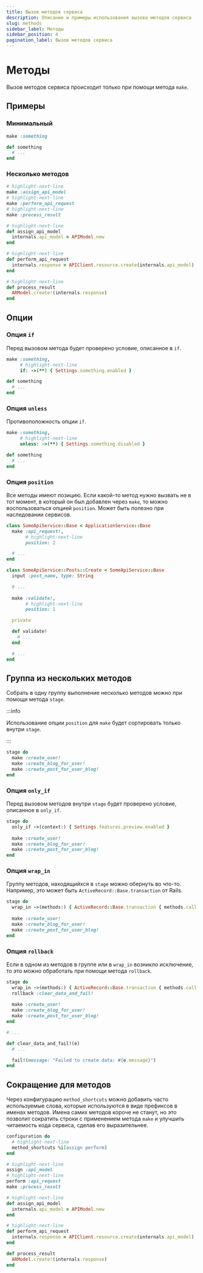 ```yaml
---
title: Вызов методов сервиса
description: Описание и примеры использования вызова методов сервиса
slug: methods
sidebar_label: Методы
sidebar_position: 4
pagination_label: Вызов методов сервиса
---
```


# Методы

Вызов методов сервиса происходит только при помощи метода `make`.

## Примеры

### Минимальный

```ruby
make :something

def something
  # ...
end
```

### Несколько методов

```ruby
# highlight-next-line
make :assign_api_model
# highlight-next-line
make :perform_api_request
# highlight-next-line
make :process_result

# highlight-next-line
def assign_api_model
  internals.api_model = APIModel.new
end

# highlight-next-line
def perform_api_request
  internals.response = APIClient.resource.create(internals.api_model)
end

# highlight-next-line
def process_result
  ARModel.create!(internals.response)
end
```

## Опции

### Опция `if`

Перед вызовом метода будет проверено условие, описанное в `if`.

```ruby
make :something,
     # highlight-next-line
     if: ->(**) { Settings.something.enabled }

def something
  # ...
end
```

### Опция `unless`

Противоположность опции `if`.

```ruby
make :something,
     # highlight-next-line
     unless: ->(**) { Settings.something.disabled }

def something
  # ...
end
```

### Опция `position`

Все методы имеют позицию.
Если какой-то метод нужно вызвать не в тот момент, в который он был добавлен через `make`, то можно воспользоваться опцией `position`.
Может быть полезно при наследовании сервисов.

```ruby
class SomeApiService::Base < ApplicationService::Base
  make :api_request!,
       # highlight-next-line
       position: 2

  # ...
end

class SomeApiService::Posts::Create < SomeApiService::Base
  input :post_name, type: String

  # ...
  
  make :validate!,
       # highlight-next-line
       position: 1

  private

  def validate!
    # ...
  end

  # ...
end
```

## Группа из нескольких методов

Собрать в одну группу выполнение несколько методов можно при помощи метода `stage`.

:::info

Использование опции `position` для `make` будет сортировать только внутри `stage`.

:::

```ruby
stage do
  make :create_user!
  make :create_blog_for_user!
  make :create_post_for_user_blog!
end
```

### Опция `only_if`

Перед вызовом методов внутри `stage` будет проверено условие, описанное в `only_if`.

```ruby {2}
stage do
  only_if ->(context:) { Settings.features.preview.enabled }
  
  make :create_user!
  make :create_blog_for_user!
  make :create_post_for_user_blog!
end
```

### Опция `wrap_in`

Группу методов, находящийхся в `stage` можно обернуть во что-то.
Например, это может быть `ActiveRecord::Base.transaction` от Rails.

```ruby {2}
stage do
  wrap_in ->(methods:) { ActiveRecord::Base.transaction { methods.call } }
  
  make :create_user!
  make :create_blog_for_user!
  make :create_post_for_user_blog!
end
```

### Опция `rollback`

Если в одном из методов в группе или в `wrap_in` возникло исключение, то это можно обработать при помощи метода `rollback`.

```ruby {3,12}
stage do
  wrap_in ->(methods:) { ActiveRecord::Base.transaction { methods.call } }
  rollback :clear_data_and_fail!
  
  make :create_user!
  make :create_blog_for_user!
  make :create_post_for_user_blog!
end

# ...

def clear_data_and_fail!(e)
  # ...

  fail!(message: "Failed to create data: #{e.message}")
end
```

## Сокращение для методов

Через конфигурацию `method_shortcuts` можно добавить часто используемые слова, которые используются в виде префиксов в именах методов.
Имена самих методов короче не станут, но это позволит сократить строки с применением метода `make` и улучшить читаемость кода сервиса, сделав его выразительнее.

```ruby
configuration do
  # highlight-next-line
  method_shortcuts %i[assign perform]
end

# highlight-next-line
assign :api_model
# highlight-next-line
perform :api_request
make :process_result

# highlight-next-line
def assign_api_model
  internals.api_model = APIModel.new
end

# highlight-next-line
def perform_api_request
  internals.response = APIClient.resource.create(internals.api_model)
end

def process_result
  ARModel.create!(internals.response)
end
```
